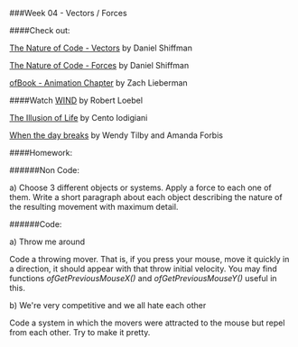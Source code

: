 ###Week 04 - Vectors / Forces

####Check out:

[The Nature of Code - Vectors](http://natureofcode.com/book/chapter-1-vectors/) by Daniel Shiffman

[The Nature of Code - Forces](http://natureofcode.com/book/chapter-2-forces/) by Daniel Shiffman

[ofBook - Animation Chapter](https://github.com/openframeworks/ofBook/blob/master/chapters/animation/chapter.md) by Zach Lieberman

####Watch
[WIND](https://vimeo.com/80883637) by Robert Loebel

[The Illusion of Life](https://vimeo.com/93206523) by Cento Iodigiani

[When the day breaks](https://www.nfb.ca/film/when_the_day_breaks) by Wendy Tilby and Amanda Forbis

####Homework:

######Non Code:

a) Choose 3 different objects or systems. Apply a force to each one of them. Write a short paragraph about each object describing the nature of the resulting movement with maximum detail.

######Code:

a) Throw me around

Code a throwing mover. That is, if you press your mouse, move it quickly in a direction, it should appear with that throw initial velocity. You may find functions *ofGetPreviousMouseX()* and *ofGetPreviousMouseY()* useful in this.

b) We're very competitive and we all hate each other

Code a system in which the movers were attracted to the mouse but repel from each other. Try to make it pretty. 
